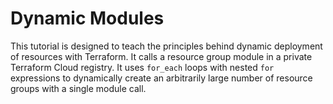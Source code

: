 # Dynamic Modules

This tutorial is designed to teach the principles behind dynamic deployment of resources with Terraform. It calls a resource group module in a private Terraform Cloud registry. It uses `for_each` loops with nested `for` expressions to dynamically create an arbitrarily large number of resource groups with a single module call.
